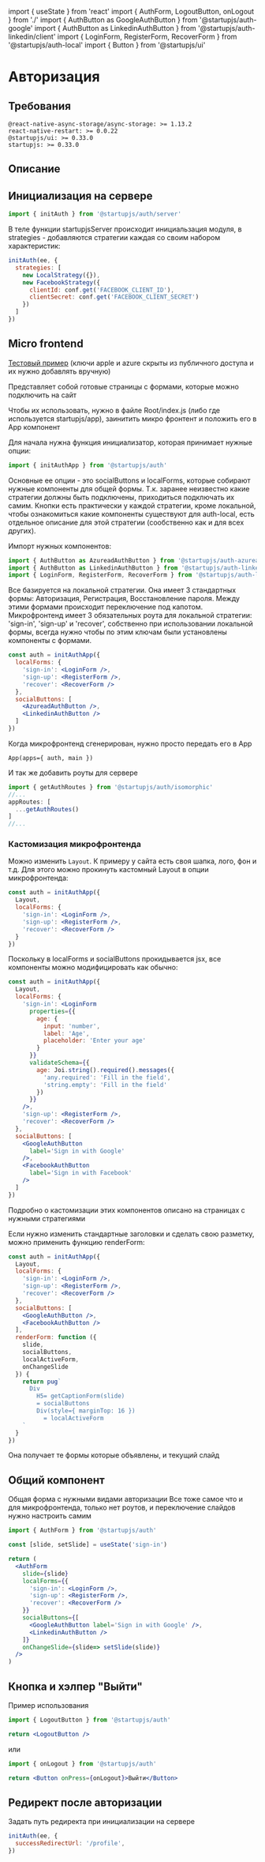 import { useState } from 'react'
import { AuthForm, LogoutButton, onLogout } from './'
import { AuthButton as GoogleAuthButton } from '@startupjs/auth-google'
import { AuthButton as LinkedinAuthButton } from '@startupjs/auth-linkedin/client'
import { LoginForm, RegisterForm, RecoverForm } from '@startupjs/auth-local'
import { Button } from '@startupjs/ui'

# Авторизация

## Требования

```
@react-native-async-storage/async-storage: >= 1.13.2
react-native-restart: >= 0.0.22
@startupjs/ui: >= 0.33.0
startupjs: >= 0.33.0
```

## Описание


## Инициализация на сервере
```js
import { initAuth } from '@startupjs/auth/server'
```

В теле функции startupjsServer происходит инициальзация модуля, в strategies - добавляются стратегии каждая со своим набором характеристик:
```js
initAuth(ee, {
  strategies: [
    new LocalStrategy({}),
    new FacebookStrategy({
      clientId: conf.get('FACEBOOK_CLIENT_ID'),
      clientSecret: conf.get('FACEBOOK_CLIENT_SECRET')
    })
  ]
})
```

## Micro frontend
[Тестовый пример](/auth/sign-in)
(ключи apple и azure скрыты из публичного доступа и их нужно добавлять вручную)

Представляет собой готовые страницы с формами, которые можно подключить на сайт

Чтобы их использовать, нужно в файле Root/index.js (либо где используется startupjs/app), заинитить микро фронтент и положить его в App компонент

Для начала нужна функция инициализатор, которая принимает нужные опции:
```js
import { initAuthApp } from '@startupjs/auth'
```

Основные ее опции - это socialButtons и localForms, которые собирают нужные компоненты для общей формы. Т.к. заранее неизвестно какие стратегии должны быть подключены, приходиться подключать их самим. Кнопки есть практически у каждой стратегии, кроме локальной, чтобы ознакомиться какие компоненты существуют для auth-local, есть отдельное описание для этой стратегии (сообственно как и для всех других).

Импорт нужных компонентов:
```js
import { AuthButton as AzureadAuthButton } from '@startupjs/auth-azuread'
import { AuthButton as LinkedinAuthButton } from '@startupjs/auth-linkedin'
import { LoginForm, RegisterForm, RecoverForm } from '@startupjs/auth-local'
```

Все базируется на локальной стратегии. Она имеет 3 стандартных формы: Авторизация, Регистрация, Восстановление пароля. Между этими формами происходит переключение под капотом.
Микрофронтенд имеет 3 обязательных роута для локальной стратегии: 'sign-in', 'sign-up' и 'recover', собственно при использовании локальной формы, всегда нужно чтобы по этим ключам были установлены компоненты с формами.

```jsx
const auth = initAuthApp({
  localForms: {
    'sign-in': <LoginForm />,
    'sign-up': <RegisterForm />,
    'recover': <RecoverForm />
  },
  socialButtons: [
    <AzureadAuthButton />,
    <LinkedinAuthButton />
  ]
})
```

Когда микрофронтенд сгенерирован, нужно просто передать его в App
```pug
App(apps={ auth, main })
```

И так же добавить роуты для сервере
```js
import { getAuthRoutes } from '@startupjs/auth/isomorphic'
//...
appRoutes: [
  ...getAuthRoutes()
]
//...
```

### Кастомизация микрофронтенда
Можно изменить `Layout`. К примеру у сайта есть своя шапка, лого, фон и т.д.
Для этого можно прокинуть кастомный Layout в опции микрофронтенда:

```jsx
const auth = initAuthApp({
  Layout,
  localForms: {
    'sign-in': <LoginForm />,
    'sign-up': <RegisterForm />,
    'recover': <RecoverForm />
  }
})
```

Поскольку в localForms и socialButtons прокидывается jsx, все компоненты можно модифицировать как обычно:
```jsx
const auth = initAuthApp({
  Layout,
  localForms: {
    'sign-in': <LoginForm
      properties={{
        age: {
          input: 'number',
          label: 'Age',
          placeholder: 'Enter your age'
        }
      }}
      validateSchema={{
        age: Joi.string().required().messages({
          'any.required': 'Fill in the field',
          'string.empty': 'Fill in the field'
        })
      }}
    />,
    'sign-up': <RegisterForm />,
    'recover': <RecoverForm />
  },
  socialButtons: [
    <GoogleAuthButton
      label='Sign in with Google'
    />,
    <FacebookAuthButton
      label='Sign in with Facebook'
    />
  ]
})
```

Подробно о кастомизации этих компонентов описано на страницах с нужными стратегиями

Если нужно изменить стандартные заголовки и сделать свою разметку, можно применить функцию renderForm:
```jsx
const auth = initAuthApp({
  Layout,
  localForms: {
    'sign-in': <LoginForm />,
    'sign-up': <RegisterForm />,
    'recover': <RecoverForm />
  },
  socialButtons: [
    <GoogleAuthButton />,
    <FacebookAuthButton />
  ],
  renderForm: function ({
    slide,
    socialButtons,
    localActiveForm,
    onChangeSlide
  }) {
    return pug`
      Div
        H5= getCaptionForm(slide)
        = socialButtons
        Div(style={ marginTop: 16 })
          = localActiveForm
    `
  }
})
```

Она получает те формы которые объявлены, и текущий слайд

## Общий компонент
Общая форма с нужными видами авторизации
Все тоже самое что и для микрофронтенда, только нет роутов, и переключение слайдов нужно настроить самим

```js
import { AuthForm } from '@startupjs/auth'
```

```jsx example
const [slide, setSlide] = useState('sign-in')

return (
  <AuthForm
    slide={slide}
    localForms={{
      'sign-in': <LoginForm />,
      'sign-up': <RegisterForm />,
      'recover': <RecoverForm />
    }}
    socialButtons={[
      <GoogleAuthButton label='Sign in with Google' />,
      <LinkedinAuthButton />
    ]}
    onChangeSlide={slide=> setSlide(slide)}
  />
)
```

## Кнопка и хэлпер "Выйти"
Пример использования

```js
import { LogoutButton } from '@startupjs/auth'
```
```jsx example
return <LogoutButton />
```

или

```js
import { onLogout } from '@startupjs/auth'
```
```jsx example
return <Button onPress={onLogout}>Выйти</Button>
```

## Редирект после авторизации
Задать путь редиректа при инициализации на сервере
```js
initAuth(ee, {
  successRedirectUrl: '/profile',
})
```
